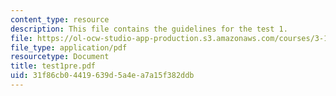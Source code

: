 ```yaml
---
content_type: resource
description: This file contains the guidelines for the test 1.
file: https://ol-ocw-studio-app-production.s3.amazonaws.com/courses/3-185-transport-phenomena-in-materials-engineering-fall-2003/31f86cb04419639d5a4ea7a15f382ddb_test1pre.pdf
file_type: application/pdf
resourcetype: Document
title: test1pre.pdf
uid: 31f86cb0-4419-639d-5a4e-a7a15f382ddb
---
```

